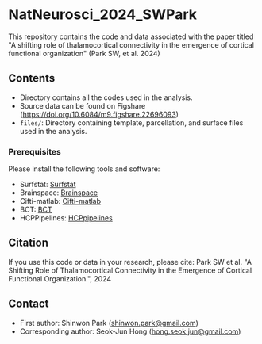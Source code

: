 # NatNeurosci_2024_SWPark
This repository contains the code and data associated with the paper titled "A shifting role of thalamocortical connectivity in the emergence of cortical functional organization" (Park SW, et al. 2024)

## Contents
- Directory contains all the codes used in the analysis. 
- Source data can be found on Figshare (https://doi.org/10.6084/m9.figshare.22696093)
- `files/`: Directory containing template, parcellation, and surface files used in the analysis.

### Prerequisites
Please install the following tools and software:
- Surfstat: [Surfstat](https://www.math.mcgill.ca/keith/surfstat/)
- Brainspace: [Brainspace](https://github.com/MICA-MNI/BrainSpace)
- Cifti-matlab: [Cifti-matlab](https://github.com/Washington-University/cifti-matlab)
- BCT: [BCT](https://sites.google.com/site/bctnet/)
- HCPPipelines: [HCPpipelines](https://github.com/Washington-University/HCPpipelines)

## Citation
If you use this code or data in your research, please cite:
Park SW et al. "A Shifting Role of Thalamocortical Connectivity in the Emergence of Cortical Functional Organization.", 2024

## Contact
- First author: Shinwon Park (shinwon.park@gmail.com)
- Corresponding author: Seok-Jun Hong (hong.seok.jun@gmail.com)

